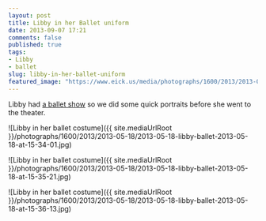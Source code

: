 ```yaml
---
layout: post
title: Libby in her Ballet uniform
date: 2013-09-07 17:21
comments: false
published: true
tags:
- Libby
- ballet
slug: libby-in-her-ballet-uniform
featured_image: "https://www.eick.us/media/photographs/1600/2013/2013-05-18/2013-05-18-libby-ballet-2013-05-18-at-15-34-01.jpg"
---
```

Libby had [a ballet show][1] so we did some quick portraits before she went to the theater.

![Libby in her ballet costume]({{ site.mediaUrlRoot }}/photographs/1600/2013/2013-05-18/2013-05-18-libby-ballet-2013-05-18-at-15-34-01.jpg)

![Libby in her ballet costume]({{ site.mediaUrlRoot }}/photographs/1600/2013/2013-05-18/2013-05-18-libby-ballet-2013-05-18-at-15-35-21.jpg)

![Libby in her ballet costume]({{ site.mediaUrlRoot }}/photographs/1600/2013/2013-05-18/2013-05-18-libby-ballet-2013-05-18-at-15-36-13.jpg)

[1]: /blog/2013/08/18/libby-dance-recital/
